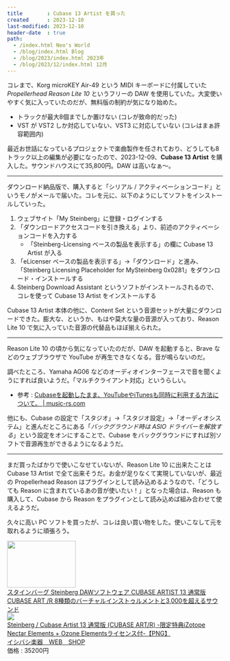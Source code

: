 ```yaml
---
title        : Cubase 13 Artist を買った
created      : 2023-12-10
last-modified: 2023-12-10
header-date  : true
path:
  - /index.html Neo's World
  - /blog/index.html Blog
  - /blog/2023/index.html 2023年
  - /blog/2023/12/index.html 12月
---
```


コレまで、Korg microKEY Air-49 という MIDI キーボードに付属していた *Propellerhead Reason Lite 10* というフリーの DAW を使用していた。大変使いやすく気に入っていたのだが、無料版の制約が気になり始めた。

- トラックが最大8個までしか置けない (コレが致命的だった)
- VST が VST2 しか対応していない、VST3 に対応していない (コレはまぁ許容範囲内)

最近お世話になっているプロジェクトで楽曲製作を任されており、どうしても8トラック以上の編集が必要になったので、2023-12-09、**Cubase 13 Artist** を購入した。サウンドハウスにて35,800円。DAW は高いなぁ～。

-----

ダウンロード納品版で、購入すると「シリアル / アクティベーションコード」というモノがメールで届いた。コレを元に、以下のようにしてソフトをインストールしていった。

1. ウェブサイト「My Steinberg」に登録・ログインする
2. 「ダウンロードアクセスコードを引き換える」より、前述のアクティベーションコードを入力する
    - 「Steinberg-Licensing ベースの製品を表示する」の欄に Cubase 13 Artist が入る
3. 「eLicenser ベースの製品を表示する」→「ダウンロード」と進み、「Steinberg Licensing Placeholder for MySteinberg 0x0281」をダウンロード・インストールする
4. Steinberg Download Assistant というソフトがインストールされるので、コレを使って Cubase 13 Artist をインストールする

Cubase 13 Artist 本体の他に、Content Set という音源セットが大量にダウンロードできた。膨大な、というか、もはや莫大な量の音源が入っており、Reason Lite 10 で気に入っていた音源の代替品もほぼ揃えられた。

-----

Reason Lite 10 の頃から気になっていたのだが、DAW を起動すると、Brave などのウェブブラウザで YouTube が再生できなくなる。音が鳴らないのだ。

調べたところ、Yamaha AG06 などのオーディオインターフェースで音を聞くようにすれば良いようだ。「マルチクライアント対応」というらしい。

- 参考 : [Cubaseを起動したまま、YouTubeやiTunesも同時に利用する方法について。 | music-rs.com](https://music-rs.com/cubase/28/)

他にも、Cubase の設定で「スタジオ」→「スタジオ設定」→「オーディオシステム」と進んだところにある「*バックグラウンド時は ASIO ドライバーを解放する*」という設定をオンにすることで、Cubase をバックグラウンドにすれば別ソフトで音源再生ができるようになるようだ。

-----

まだ買ったばかりで使いこなせていないが、Reason Lite 10 に出来たことは Cubase 13 Artist で全て出来そうだ。お金が足りなくて実現していないが、最近の Propellerhead Reason はプラグインとして読み込めるようなので、「どうしても Reason に含まれているあの音が使いたい！」となった場合は、Reason も購入して、Cubase から Reason をプラグインとして読み込めば組み合わせて使えるようだ。

久々に高い PC ソフトを買ったが、コレは良い買い物をした。使いこなして元を取れるように頑張ろう。

<div class="ad-amazon">
  <div class="ad-amazon-image">
    <a href="https://www.amazon.co.jp/dp/B01N4BC2ZR?tag=neos21-22&amp;linkCode=osi&amp;th=1&amp;psc=1">
      <img src="https://m.media-amazon.com/images/I/31ldJT3pCAL._SL160_.jpg" width="160" height="109">
    </a>
  </div>
  <div class="ad-amazon-info">
    <div class="ad-amazon-title">
      <a href="https://www.amazon.co.jp/dp/B01N4BC2ZR?tag=neos21-22&amp;linkCode=osi&amp;th=1&amp;psc=1">スタインバーグ Steinberg DAWソフトウェア CUBASE ARTIST 13 通常版 CUBASE ART /R 8種類のバーチャルインストゥルメントと3,000を超えるサウンド</a>
    </div>
  </div>
</div>

<div class="ad-rakuten">
  <div class="ad-rakuten-image">
    <a href="https://hb.afl.rakuten.co.jp/hgc/g00pjox2.waxyc961.g00pjox2.waxyd96a/?pc=https%3A%2F%2Fitem.rakuten.co.jp%2Fishibashi%2F80-cuartneoz%2F&amp;m=http%3A%2F%2Fm.rakuten.co.jp%2Fishibashi%2Fi%2F10170766%2F">
      <img src="https://thumbnail.image.rakuten.co.jp/@0_mall/ishibashi/cabinet/ip195/80-cuartneoz_1.jpg?_ex=128x128">
    </a>
  </div>
  <div class="ad-rakuten-info">
    <div class="ad-rakuten-title">
      <a href="https://hb.afl.rakuten.co.jp/hgc/g00pjox2.waxyc961.g00pjox2.waxyd96a/?pc=https%3A%2F%2Fitem.rakuten.co.jp%2Fishibashi%2F80-cuartneoz%2F&amp;m=http%3A%2F%2Fm.rakuten.co.jp%2Fishibashi%2Fi%2F10170766%2F">Steinberg / Cubase Artist 13 通常版 (CUBASE ART/R) -限定特典iZotope Nectar Elements + Ozone Elementsライセンス付-【PNG】</a>
    </div>
    <div class="ad-rakuten-shop">
      <a href="https://hb.afl.rakuten.co.jp/hgc/g00pjox2.waxyc961.g00pjox2.waxyd96a/?pc=https%3A%2F%2Fwww.rakuten.co.jp%2Fishibashi%2F&amp;m=http%3A%2F%2Fm.rakuten.co.jp%2Fishibashi%2F">イシバシ楽器　WEB　SHOP</a>
    </div>
    <div class="ad-rakuten-price">価格 : 35200円</div>
  </div>
</div>
